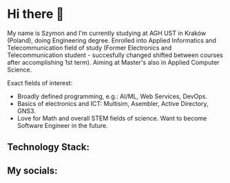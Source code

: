 # Hi there 👋
My name is Szymon and I'm currently studying at AGH UST in Kraków (Poland), doing Engineering degree. Enrolled into Applied Informatics and Telecommunication field of study (Former Electronics and Telecommunication student - succesfully changed shifted between courses after accomplishing 1st term). Aiming at Master's also in Applied Computer Science.  

Exact fields of interest:
- Broadly defined programming, e.g.: AI/ML, Web Services, DevOps.
- Basics of electronics and ICT: Multisim, Asembler, Active Directory, GNS3.
- Love for Math and overall STEM fields of science.
Want to become Software Engineer in the future.

## Technology Stack:

## My socials:


<!--
**PsimonL/PsimonL** is a ✨ _special_ ✨ repository because its `README.md` (this file) appears on your GitHub profile.

Here are some ideas to get you started:

- 🔭 I’m currently working on ...
- 🌱 I’m currently learning ...
- 👯 I’m looking to collaborate on ...
- 🤔 I’m looking for help with ...
- 💬 Ask me about ...
- 📫 How to reach me: ...
- 😄 Pronouns: ...
- ⚡ Fun fact: ...
-->
